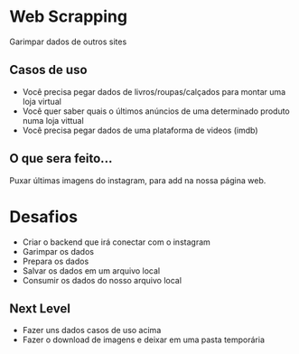 # Web Scrapping
Garimpar dados de outros sites

## Casos de uso
- Você precisa pegar dados de livros/roupas/calçados para montar uma loja virtual
- Você quer saber quais o últimos anúncios de uma determinado produto numa loja vittual
- Você precisa pegar dados de uma plataforma de videos (imdb)

## O que sera feito...
Puxar últimas imagens do instagram, para add na nossa página web.

# Desafios
* Criar o backend que irá conectar com o instagram
* Garimpar os dados
* Prepara os dados
* Salvar os dados em um arquivo local
* Consumir os dados do nosso arquivo local

## Next Level
* Fazer uns dados casos de uso acima
* Fazer o download de imagens e deixar em uma pasta temporária